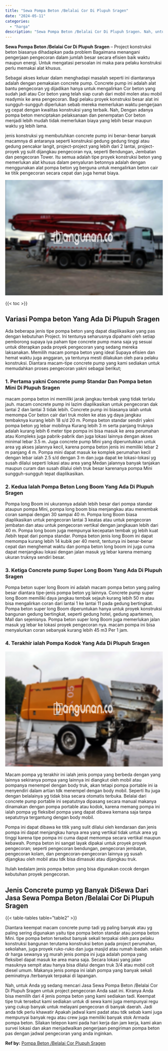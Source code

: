 ```yaml
---
title: "Sewa Pompa Beton /Belalai Cor Di Plupuh Sragen"
date: "2024-05-11"
categories: 
  - "harga"
description: "Sewa Pompa Beton /Belalai Cor Di Plupuh Sragen. Nah, untuk Anda yg sedang mencari Jasa Sewa Pompa Beton /Belalai Cor Di Plupuh Sragen untuk project pengecora..."
---
```


**Sewa Pompa Beton /Belalai Cor Di Plupuh Sragen** – Project konstruksi beton biasanya dihadapkan pada problem Bagaimana menangani pengerjaan pengecoran dalam jumlah besar secara efisien baik waktu maupun energi. Untuk mengatasi persoalan ini maka para pelaku konstruksi perlu memakai alat khusus.

Sebagai akses keluar dalam menghadapi masalah seperti ini diantaranya adalah dengan pemakaian concrete pump. Concrete pump ini adalah alat bantu pengecoran yg dijadikan hanya untuk mengalirkan Cor beton yang sudah jadi atau Cor beton yang telah siap curah dari mobil molen atau mobil readymix ke area pengecoran. Bagi pelaku proyek konstruksi besar alat ini sungguh-sungguh diperlukan sebab mereka memerlukan waktu pengerjaan yg cepat dengan kwalitas konstruksi yang terbaik. Nah, Dengan adanya pompa beton menciptakan pelaksanaan dan penempatan Cor beton menjadi lebih mudah tidak memerlukan biaya yang lebih besar maupun waktu yg lebih lama.

jenis konstruksi yg membutuhkan concrete pump ini benar-benar banyak macamnya di antaranya seperti konstruksi gedung gedung tinggi atau gedung pencakar langit, project-project yang lebih dari 2 lantai, project-proyek yg sulit dijangkau pengecoran nya, seperti Bendungan, Jembatan dan pengecoran Tower. Itu semua adalah tipe proyek konstruksi beton yang memerlukan alat khusus dalam penyaluran betonnya adalah dengan menggunakan alat pompa beton yg berguna untuk mengalirkan beton cair ke titik pengecoran secara cepat dan juga hemat biaya.

![Sewa Pompa Beton /Belalai Cor Di Plupuh Sragen](/images/sewa-concrete-pump-25.png)

{{< toc >}}

## Variasi Pompa beton Yang Ada Di Plupuh Sragen

Ada beberapa jenis tipe pompa beton yang dapat diaplikasikan yang pas dengan kebutuhan Project. Ini tentunya seharusnya dipahami oleh setiap pemborong supaya iya paham tipe concrete pump mana saja yg sesuai untuk diterapkan pada proyek pengecoran yang sedang mereka laksanakan. Memilih macam pompa beton yang ideal Supaya efisien dan hemat waktu juga anggaran, ya tentunya mesti dilakukan oleh para pelaku konstruksi. Diantara macam-tipe concrete pump yang kami sediakan untuk memudahkan proses pengecoran yakni sebagai berikut;

### 1\. Pertama yakni Concrete pump Standar Dan Pompa beton Mini Di Plupuh Sragen

macam pompa beton ini memiliki jarak jangkau tembak yang tidak terlalu jauh. macam concrete pump ini lazim diaplikasikan untuk pengecoran dak lantai 2 dan lantai 3 tidak lebih. Concrete pump ini biasanya ialah untuk memompa Cor beton cair dari truk molen ke atas yg daya jangkau tembaknya kurang lebih 18 s/d 20 m. Pompa beton standar sendiri yakni pompa beton yg lebar mobilnya Kurang lebih 3 m serta panjang truknya adalah kurang lebih 6 meter tipe pompa ini bisa masuk ke area perumahan atau Kompleks juga pabrik-pabrik dan juga lokasi lainnya dengan akses minimal lebar 3.5 m. Juga concrete pump Mini yang diperuntukkan untuk area yg akses jalannya kecil, karena pompa beton jenis ini memiliki lebar 2 m panjang 4 m. Pompa mini dapat masuk ke komplek perumahan kecil dengan lebar ialah 2.5 s/d dengan 3 m dan juga dapat ke lokasi-lokasi yg susah dilalui seperti lokasi atau area yang Medan jalannya banyak tanjakan maupun curam dan susah dilalui oleh truk besar karenanya pompa Mini sungguh-sungguh tepat diaplikasikan.

### 2\. Kedua Ialah Pompa Beton Long Boom Yang Ada Di Plupuh Sragen

Pompa long Boom ini ukurannya adalah lebih besar dari pompa standar ataupun pompa Mini, pompa long boom bisa menjangkau atau menembak coran sampai dengan 30 sampai 40 m. Pompa long Boom biasa diaplikasikan untuk pengecoran lantai 3 keatas atau untuk pengecoran jembatan dan atau untuk pengecoran vertikal dengan jangkauan lebih dari 40 m. Pompa long boom juga mempunyai kecepatan tembak yg lebih kuat /lebih tepat dari pompa standar. Pompa beton jenis long Boom ini dapat memompa kurang lebih 14 kubik per 40 menit, tentunya ini benar-benar cepat dan menghemat waktu dan pompa beton long boom ini juga cuma dapat menjangkau lokasi dengan jalan masuk yg lebar karena memang ukuran truknya sendiri besar.

### 3\. Ketiga Concrete pump Super Long Boom Yang Ada Di Plupuh Sragen

Pompa beton super long Boom ini adalah macam pompa beton yang paling besar diantara tipe-jenis pompa beton yg lainnya. Concrete pump super long Boom memiliki daya jangkau tembak sejauh kurang lebih 50 m atau bisa mengalirkan coran dari lantai 1 ke lantai 11 pada gedung bertingkat. Pompa beton super long Boom diperuntukan hanya untuk proyek konstruksi bangunan gedung bertingkat, seperti gedung hotel, gedung apartemen, Mall dan sejenisnya. Pompa beton super long Boom juga memerlukan jalan masuk yg lebar ke lokasi proyek pengecoran nya. macam pompa ini bisa menyalurkan coran sebanyak kurang lebih 45 m3 Per 1 jam.

### 4\. Terakhir ialah Pompa Kodok Yang Ada Di Plupuh Sragen

![Sewa Pompa Beton /Belalai Cor Di Plupuh Sragen](/images/sewa-concrete-pump-22.png)

Macam pompa yg terakhir ini ialah jenis pompa yang berbeda dengan yang lainnya sekiranya pompa yang lainnya ini diangkut oleh mobil atau pompanya menempel dengan body truk, akan tetapi pompa portable ini ia menyendiri dalam artian tdk menempel dengan body mobil. Seperti Itu juga dengan belalainya yg tidak bisa secara otomatis terbuka. Belalai dari concrete pump portable ini sepatutnya dipasang secara manual makanya dinamakan dengan pompa portable atau kodok, karena memang pompa ini ialah pompa yg fleksibel pompa yang dapat dibawa kemana saja tanpa sepatutnya tergantung dengan body mobil.

Pompa ini dapat dibawa ke titik yang sulit dilalui oleh kendaraan dan jenis pompa ini dapat menjangkau hanya area yang vertikal tidak untuk area yg tinggi karena tipe pompa ini cuma dapat memompa secara vertikal maupun kebawah. Pompa beton ini sangat layak dipakai untuk proyek proyek pengecoran; seperti pengecoran bendungan, pengecoran jembatan, pengecoran kolam, dan pengecoran-pengecoran lainnya yg susah dijangkau oleh mobil atau tdk bisa dimasuki atau dijangkau truk.

Itulah kedalam jenis pompa beton yang bisa digunakan cocok dengan kebutuhan proyek pengecoran.

## Jenis Concrete pump yg Banyak DiSewa Dari Jasa Sewa Pompa Beton /Belalai Cor Di Plupuh Sragen

{{< table-tables table="table2" >}}

Diantara keempat macam concrete pump tadi yg paling banyak atau yg paling sering digunakan yaitu tipe pompa beton standar atau pompa beton Mini. tipe pompa beton tersebut banyak sekali terpakai oleh para pelaku konstruksi bangunan terutama konstruksi beton pada project perumahan, sekolahan, juga proyek ruko-ruko dan juga masjid atau rumah ibadah. selain dr harga sewanya yg murah jenis pompa ini juga adalah pompa yang fleksibel dapat masuk ke area mana saja. Secara lokasi yang jalan masuknya sempit atau hanya bisa dilalui dengan truk 3/4 atau mobil colt diesel umum. Makanya jenis pompa ini ialah pompa yang banyak sekali peminatnya /terbanyak terpakai di lapangan.

Nah, untuk Anda yg sedang mencari Jasa Sewa Pompa Beton /Belalai Cor Di Plupuh Sragen untuk project pengecoran Anda saat ini. Kiranya Anda bisa memilih dari 4 jenis pompa beton yang kami sediakan tadi. Keempat tipe truk tersebut kami sediakan untuk di sewa kami juga mempunyai regu yang cukup banyak untuk melayani pengecoran di banyak daerah. Jadi anda tdk perlu khawatir Apakah jadwal kami padat atau tdk sebab kami juga mempunyai banyak regu atau crew juga memiliki banyak stok Armada pompa beton. Silakan telepon kami pada hari kerja dan jam kerja, kami akan survei lokasi dan akan menjadwalkan pengerjaan pengiriman pompa beton pas dengan jadwal pengecoran yang anda inginkan.

**Ref by:** [Pompa Beton /Belalai Cor Plupuh Sragen](https://id.wikipedia.org/wiki/Pompa)
